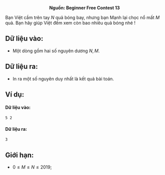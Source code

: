 **<center>Nguồn: Beginner Free Contest 13</center>**

Bạn Việt cầm trên tay $N$ quả bóng bay, nhưng bạn Mạnh lại chọc nổ mất $M$ quả. Bạn hãy giúp Việt đếm xem còn bao nhiêu quả bóng nhé !

## Dữ liệu vào:
- Một dòng gồm hai số nguyên dương $N, M$.

## Dữ liệu ra:
- In ra một số nguyên duy nhất là kết quả bài toán.

## Ví dụ:
#### Dữ liệu vào:
```
5 2
```

#### Dữ liệu ra:
```
3
```

## Giới hạn:
- $0 ≤ M ≤ N ≤ 2019$;